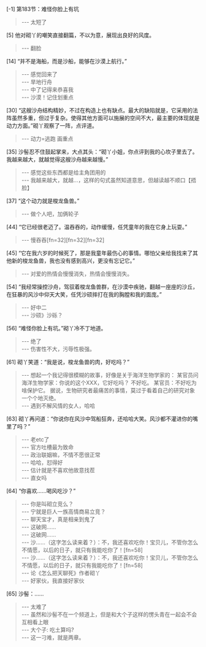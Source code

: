 
[-1] 第183节：难怪你脸上有坑
>--- 太短了<br>

[5] 他对砌丫的嘲笑直接翻篇，不以为意，展现出良好的风度。
>--- 翻脸<br>

[14] “并不是海船，而是沙船，能够在沙漠上航行。”
>--- 感觉回来了<br>
>--- 旱地行舟<br>
>--- 中了记得来恭喜我<br>
>--- 沙漠！记住划重点<br>

[30] “这艘沙舟结构精妙，不过在构造上也有缺点。最大的缺陷就是，它采用的法阵虽然多重，但过于复杂。使得其他方面可以施展的空间不大，最主要的体现就是动力方面。”砌丫观察了一阵，点评道。
>--- 动力=逃跑  画重点<br>

[35] 沙髻忍不住鼓起掌来，大点其头：“砌丫小姐，你点评到我的心坎子里去了。我越来越大，就越觉得这艘沙舟越来越慢。”
>--- 感觉这些东西都是给主角团用的<br>
>--- 我越来越大，就越…，这样的句式虽然知道意思，但越读越不顺口【捂脸】<br>

[37] “这个动力就是梭龙鱼兽。”
>--- 做个人吧，加俩轮子<br>

[44] “它已经很老迈了。温吞吞的，动作缓慢，任凭童年的我在它身上玩耍。”
>--- 慢吞吞[fn=32][fn=32][fn=32]<br>

[45] “它在我六岁的时候死了，那是我童年最伤心的事情。哪怕父亲给我找来了其他新的梭龙鱼兽，我也没有感到高兴，更没有忘记它。”
>--- 对爱的热情会慢慢消失，热情会慢慢消失。<br>

[54] “我经常操控沙舟，驾驭着梭龙鱼兽群，在沙漠中疾驰，翻越一座座的沙丘，在狂暴的风沙中仰天大笑，任凭沙硕摔打在我的胸膛和我的面庞。”
>--- 好中二<br>
>--- 沙硕》沙砾？<br>

[56] “难怪你脸上有坑。”砌丫冷不丁地道。
>--- 绝了<br>
>--- 伤害性不大，污辱性极强。<br>

[61] 砌丫笑道：“我是说，梭龙鱼兽的肉，好吃吗？”
>--- 想起一个我记得很模糊的故事，好像是关于海洋生物学家的：
某官员问海洋生物学家：你说的这个XXX，它好吃吗？
不好吃。
某官员：不好吃为啥保护它。
据说，生物研究者最痛苦的事情，莫过于看着自己的研究对象一个个地灭绝。<br>
>--- 遇到不解风情的女人，哈哈<br>

[63] 砌丫再问道：“你说你在风沙中驾船狂奔，还哈哈大笑。风沙都不灌进你的嘴里了吗？”
>--- 老etc了<br>
>--- 官方吐槽最为致命<br>
>--- 政治联姻嘛，不情不愿很正常<br>
>--- 哈哈，怼得好<br>
>--- 估计就是不喜欢他故意找茬<br>
>--- 直女吗<br>

[64] “你喜欢……喝风吃沙？”
>--- 你是叫砌立竞么？<br>
>--- 宁就是巨人一族高情商易立竞？<br>
>--- 聊天宝才，真是相亲到鬼了<br>
>--- 这破网……<br>
>--- 这破网……<br>
>--- 沙……（这字怎么读来着？）：不，我还喜欢吃你！宝贝儿，不管你怎么不情愿，以后的日子，就只有我能吃你了！[fn=58]<br>
>--- 沙……（这字怎么读来着？）：不，我还喜欢吃你！宝贝儿，不管你怎么不情愿，以后的日子，就只有我能吃你了！[fn=58]<br>
>--- 论《怎么把天聊死》作者砌丫<br>
>--- 好家伙，我直接好家伙<br>

[65] 沙髻：……
>--- 太难了<br>
>--- 虽然和沙髻不在一个频道上，但是和大个子这样的愣头青在一起会不会互相看上眼<br>
>--- 大个子: 吃土算吗?<br>
>--- 这一刁难，就是两章。<br>
